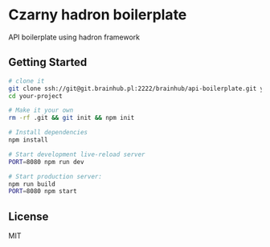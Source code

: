 Czarny hadron boilerplate
==================================

API boilerplate using hadron framework

Getting Started
---------------

```sh
# clone it
git clone ssh://git@git.brainhub.pl:2222/brainhub/api-boilerplate.git your-project
cd your-project

# Make it your own
rm -rf .git && git init && npm init

# Install dependencies
npm install

# Start development live-reload server
PORT=8080 npm run dev

# Start production server:
npm run build
PORT=8080 npm start
```

License
-------

MIT

